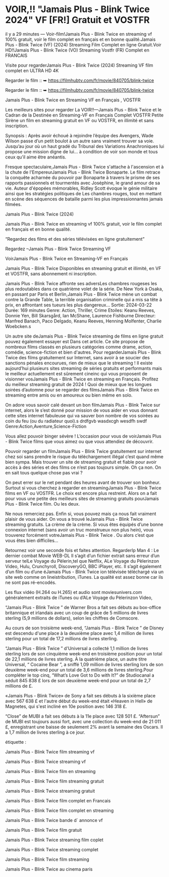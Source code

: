 # VOIR,!! "Jamais Plus - Blink Twice 2024" VF [FR!] Gratuit et VOSTFR
il y a 29 minutes — Voir-film!Jamais Plus - Blink Twice en streaming vf 100% gratuit, voir le film complet en français et en bonne qualité.Jamais Plus - Blink Twice (VF) (2024) Streaming Film Complet en ligne Gratuit.Voir HD!!Jamais Plus - Blink Twice (VO) Streaming Vostfr (FR) Complet en FRANCAIS

Visite pour regarderJamais Plus - Blink Twice (2024) Streaming VF film complet en ULTRA HD 4K

Regarder le film :: ➥ https://filmhubtv.com/fr/movie/840705/blink-twice

Regarder le film :: ➥ https://filmhubtv.com/fr/movie/840705/blink-twice

Jamais Plus - Blink Twice en Streaming VF en Français , VOSTFR

Les meilleurs sites pour regarder La VOIR!!—Jamais Plus - Blink Twice et le Cadran de la Destinée en Streaming-VF en Français Complet VOSTFR Petite Sirène un film en streaming gratuit en VF ou VOSTFR, en illimité et sans inscription.

Synopsis : Après avoir échoué à rejoindre l’équipe des Avengers, Wade Wilson passe d’un petit boulot à un autre sans vraiment trouver sa voie. Jusqu’au jour où un haut gradé du Tribunal des Variations Anachroniques lui propose une mission digne de lui… à condition de voir son monde et tous ceux qu’il aime être anéantis.

Fresque spectaculaire,Jamais Plus - Blink Twice s'attache à l'ascension et à la chute de l'EmpereurJamais Plus - Blink Twice Bonaparte. Le film retrace la conquête acharnée du pouvoir par Bonaparte à travers le prisme de ses rapports passionnels et tourmentés avec Joséphine, le grand amour de sa vie. Auteur d'épopées mémorables, Ridley Scott évoque le génie militaire ainsi que les stratégies politiques de Les chambres rouges, tout en mettant en scène des séquences de bataille parmi les plus impressionnantes jamais filmées.

Jamais Plus - Blink Twice (2024)

Jamais Plus - Blink Twice en streaming vf 100% gratuit, voir le film complet en français et en bonne qualité.

“Regardez des films et des séries télévisées en ligne gratuitement”

Regardez –Jamais Plus - Blink Twice Streaming VF

VoirJamais Plus - Blink Twice en Streaming-VF en Français

Jamais Plus - Blink Twice Disponibles en streaming gratuit et illimité, en VF et VOSTFR, sans abonnement ni inscription.

Jamais Plus - Blink Twice affronte ses adversLes chambres rougeses les plus redoutables dans ce quatrième volet de la série. De New York à Osaka, en passant par Paris et Berlin,Jamais Plus - Blink Twice mène un combat contre la Grande Table, la terrible organisation criminelle qui a mis sa tête à prix, en affrontant ses tueurs les plus dangereux... Sortie: 2024-03-22 Durée: 169 minutes Genre: Action, Thriller, Crime Etoiles: Keanu Reeves, Donnie Yen, Bill Skarsgård, Ian McShane, Laurence Fishburne Directeur: Manfred Banach, Paco Delgado, Keanu Reeves, Henning Molfenter, Charlie Woebcken.s

Un autre site deJamais Plus - Blink Twice streaming de films en ligne gratuit pouvez également essayer est Dans cet article. Ce site propose de nombreux films classés en plusieurs catégories comme drame, action, comédie, science-fiction et bien d'autres. Pour regarderJamais Plus - Blink Twice des films gratuitement sur Internet, sans avoir à se soucier des sanctions pénales encourues, rien de mieux que le streaming ! Il existe aujourd’hui plusieurs sites streaming de séries gratuits et performants mais le meilleur actuellement est sûrement cineinc qui vous proposent de visionner vosJamais Plus - Blink Twice en streaming en Français. Profitez du meilleur streaming gratuit de 2024 ! Quoi de mieux que les longues soirées d’automne pour se regarder des filmsJamais Plus - Blink Twice en streaming entre amis ou en amoureux ou bien même en solo.

On adore vous savoir calé devant un bon filmJamais Plus - Blink Twice sur internet, alors le s’est donné pour mission de vous aider en vous donnant cette sites internet fabuleuse qui va sauver bon nombre de vos soirées au coin du feu (ou du radiateur quoi).s drdfgvb wasdxcgh wesdfh swdf Genre:Action,Aventure,Science-Fiction

Vous allez pouvoir binger sévère ! L’occasion pour vous de voirJamais Plus - Blink Twice films que vous aimez ou que vous attendiez de découvrir.

Pouvoir regarder un filmJamais Plus - Blink Twice gratuitement sur internet chez soi sans prendre le risque du téléchargement illégal c’est quand même bien sympa. Mais trouver un site de streaming gratuit et fiable pour avoir accès à des séries et des films ce n’est pas toujours simple. Oh ça non. On en sait tous quelque chose pas vrai ?

On peut errer sur le net pendant des heures avant de trouver son bonheur. Surtout si vous cherchez à regarder en streamingJamais Plus - Blink Twice films en VF ou VOSTFR. Le choix est encore plus restreint. Alors on a fait pour vous une petite des meilleurs sites de streaming gratuits pourJamais Plus - Blink Twice film. Ou les deux.

Ne nous remerciez pas. Enfin si, vous pouvez mais ça nous fait vraiment plaisir de vous aider. On vous a trouvé leJamais Plus - Blink Twice streaming gratuits. La crème de la crème. Si vous êtes équipés d’une bonne connexion internet (sans avoir un truc monstrueux non plus hein), vous trouverez forcément votreJamais Plus - Blink Twice . Ou alors c’est que vous êtes bien difficiles…

Retournez voir une seconde fois et faites attention. RegarderIp Man 4 : Le dernier combat Movie WEB-DL Il s’agit d’un fichier extrait sans erreur d’un serveur telLe Voyage du Pèlerin,tel que Netflix, ALe Voyage du Pèlerinzon Video, Hulu, Crunchyroll, DiscoveryGO, BBC iPlayer, etc. Il s’agit également d’un film ou d’une éJamais Plus - Blink Twice ion télévisée téléchargé via un site web comme on lineistribution, iTunes. La qualité est assez bonne car ils ne sont pas ré-encodés.

Les flux vidéo (H.264 ou H.265) et audio sont moviesunivers.com généralement extraits de iTunes ou d’ALe Voyage du Pèlerinzon Video,

“Jamais Plus - Blink Twice ” de Warner Bros a fait ses débuts au box-office britannique et irlandais avec un coup de grâce de 5 millions de livres sterling (5,9 millions de dollars), selon les chiffres de Comscore.

Au cours de son troisième week-end, “Jamais Plus - Blink Twice ” de Disney est descendu d'une place à la deuxième place avec 1,4 million de livres sterling pour un total de 17,2 millions de livres sterling.

“Jamais Plus - Blink Twice ” d'Universal a collecté 1,1 million de livres sterling lors de son cinquième week-end en troisième position pour un total de 22,1 millions de livres sterling. À la quatrième place, un autre titre Universal, “ Cocaine Bear ”, a sniffé 1,09 million de livres sterling lors de son deuxième week-end pour un total de 3,6 millions de livres sterling.Pour compléter le top cinq, “What’s Love Got to Do with It?” de Studiocanal a séduit 845 838 £ lors de son deuxième week-end pour un total de 2,7 millions de £.

«Jamais Plus - Blink Twice» de Sony a fait ses débuts à la sixième place avec 567 638 £ et l'autre début du week-end était «Heaven in Hell» de Magnetes, qui s'est incliné en 10e position avec 146 318 £.

“Close” de MUBI a fait ses débuts à la 11e place avec 128 501 £. “Aftersun” de MUBI est toujours aussi fort, avec une collection du week-end de 21 011 £, enregistrant une baisse de seulement 2% avant la semaine des Oscars. Il a 1,7 million de livres sterling à ce jour.

étiquette :

Jamais Plus - Blink Twice film streaming vf

Jamais Plus - Blink Twice streaming vf

Jamais Plus - Blink Twice film en streaming

Jamais Plus - Blink Twice film streaming gratuit

Jamais Plus - Blink Twice streaming gratuit

Jamais Plus - Blink Twice film complet en Francais

Jamais Plus - Blink Twice film complet en streaming

Jamais Plus - Blink Twice bande d` annonce vf

Jamais Plus - Blink Twice film gratuit

Jamais Plus - Blink Twice streaming film coplet

Jamais Plus - Blink Twice streaming complet

Jamais Plus - Blink Twice film streaming

Jamais Plus - Blink Twice au cinema paris
